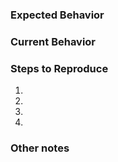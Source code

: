 <!-- The title of the issue should be a general summary of the issue. -->

### Expected Behavior
<!-- Tell us what should have happened. -->

### Current Behavior
<!-- Tell us what should actually happened. -->

### Steps to Reproduce
<!-- How can the issue be reproduced? -->
1. 
2. 
3. 
4. 

### Other notes
<!-- Supply any context or anything else that should be noted. -->
